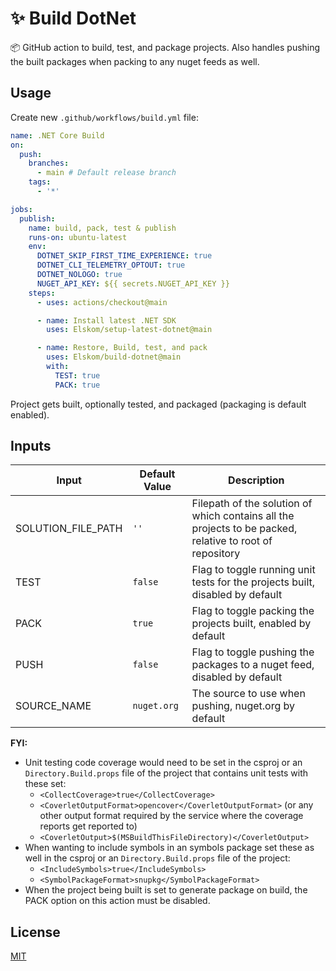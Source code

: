 # ✨ Build DotNet
📦 GitHub action to build, test, and package projects. Also handles pushing the built packages when packing to any nuget feeds as well.

## Usage
Create new `.github/workflows/build.yml` file:

```yml
name: .NET Core Build
on:
  push:
    branches:
      - main # Default release branch
    tags:
      - '*'

jobs:
  publish:
    name: build, pack, test & publish
    runs-on: ubuntu-latest
    env:
      DOTNET_SKIP_FIRST_TIME_EXPERIENCE: true
      DOTNET_CLI_TELEMETRY_OPTOUT: true
      DOTNET_NOLOGO: true
      NUGET_API_KEY: ${{ secrets.NUGET_API_KEY }}
    steps:
      - uses: actions/checkout@main

      - name: Install latest .NET SDK
        uses: Elskom/setup-latest-dotnet@main

      - name: Restore, Build, test, and pack
        uses: Elskom/build-dotnet@main
        with:
          TEST: true
          PACK: true
```

Project gets built, optionally tested, and packaged (packaging is default enabled).

## Inputs

Input | Default Value | Description
--- | --- | ---
SOLUTION_FILE_PATH | `''` | Filepath of the solution of which contains all the projects to be packed, relative to root of repository
TEST | `false` | Flag to toggle running unit tests for the projects built, disabled by default
PACK | `true` | Flag to toggle packing the projects built, enabled by default
PUSH | `false` | Flag to toggle pushing the packages to a nuget feed, disabled by default
SOURCE_NAME  | `nuget.org` | The source to use when pushing, nuget.org by default

**FYI:**
- Unit testing code coverage would need to be set in the csproj or an ``Directory.Build.props`` file of the project that contains unit tests with these set:
  - ``<CollectCoverage>true</CollectCoverage>``
  - ``<CoverletOutputFormat>opencover</CoverletOutputFormat>`` (or any other output format required by the service where the coverage reports get reported to)
  - ``<CoverletOutput>$(MSBuildThisFileDirectory)</CoverletOutput>``
- When wanting to include symbols in an symbols package set these as well in the csproj or an ``Directory.Build.props`` file of the project:
  - ``<IncludeSymbols>true</IncludeSymbols>``
  - ``<SymbolPackageFormat>snupkg</SymbolPackageFormat>``
- When the project being built is set to generate package on build, the PACK option on this action must be disabled.

## License
[MIT](LICENSE)
